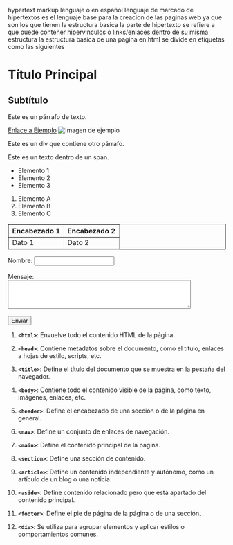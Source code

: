 hypertext markup lenguaje o en español lenguaje de marcado de hipertextos es el lenguaje base para la creacion de las paginas web ya que  son los que tienen la estructura basica 
la parte de hipertexto se refiere a que puede contener hipervinculos o links/enlaces dentro de su misma estructura la estructura basica de una pagina en html se divide en etiquetas como las siguientes


<html>
<head>
    <title>Ejemplo de Etiquetas HTML</title>
</head>
<body>
    <h1>Título Principal</h1>
    <h2>Subtítulo</h2>
    <p>Este es un párrafo de texto.</p>
    <a href="https://www.ejemplo.com">Enlace a Ejemplo</a>
    <img src="ejemplo.jpg" alt="Imagen de ejemplo">
    <div>
        <p>Este es un div que contiene otro párrafo.</p>
    </div>
    <span>Este es un texto dentro de un span.</span>
    <ul>
        <li>Elemento 1</li>
        <li>Elemento 2</li>
        <li>Elemento 3</li>
    </ul>
    <ol>
        <li>Elemento A</li>
        <li>Elemento B</li>
        <li>Elemento C</li>
    </ol>
    <table border="1">
        <tr>
            <th>Encabezado 1</th>
            <th>Encabezado 2</th>
        </tr>
        <tr>
            <td>Dato 1</td>
            <td>Dato 2</td>
        </tr>
    </table>
    <form action="procesar.php" method="post">
        <label for="nombre">Nombre:</label>
        <input type="text" id="nombre" name="nombre"><br><br>
        <label for="mensaje">Mensaje:</label><br>
        <textarea id="mensaje" name="mensaje" rows="4" cols="50"></textarea><br><br>
        <button type="submit">Enviar</button>
    </form>
</body>
</html>

1. **`<html>`**: Envuelve todo el contenido HTML de la página.
    
2. **`<head>`**: Contiene metadatos sobre el documento, como el título, enlaces a hojas de estilo, scripts, etc.
    
3. **`<title>`**: Define el título del documento que se muestra en la pestaña del navegador.
    
4. **`<body>`**: Contiene todo el contenido visible de la página, como texto, imágenes, enlaces, etc.
    
5. **`<header>`**: Define el encabezado de una sección o de la página en general.
    
6. **`<nav>`**: Define un conjunto de enlaces de navegación.
    
7. **`<main>`**: Define el contenido principal de la página.
    
8. **`<section>`**: Define una sección de contenido.
    
9. **`<article>`**: Define un contenido independiente y autónomo, como un artículo de un blog o una noticia.
    
10. **`<aside>`**: Define contenido relacionado pero que está apartado del contenido principal.
    
11. **`<footer>`**: Define el pie de página de la página o de una sección.
    
12. **`<div>`**: Se utiliza para agrupar elementos y aplicar estilos o comportamientos comunes.